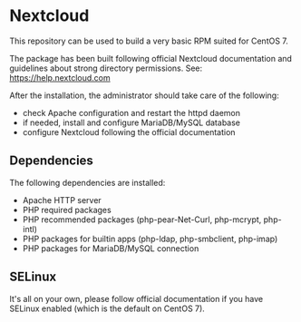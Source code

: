 Nextcloud
=========

This repository can be used to build a very basic RPM suited for CentOS 7.

The package has been built following official Nextcloud documentation and
guidelines about strong directory permissions. See: https://help.nextcloud.com

After the installation, the administrator should take care of the following:

* check Apache configuration and restart the httpd daemon
* if needed, install and configure MariaDB/MySQL database
* configure Nextcloud following the official documentation

Dependencies
------------

The following dependencies are installed:

* Apache HTTP server
* PHP required packages
* PHP recommended packages (php-pear-Net-Curl, php-mcrypt, php-intl)
* PHP packages for builtin apps (php-ldap, php-smbclient, php-imap)
* PHP packages for MariaDB/MySQL connection

SELinux
-------

It's all on your own, please follow official documentation if you have SELinux enabled
(which is the default on CentOS 7).

